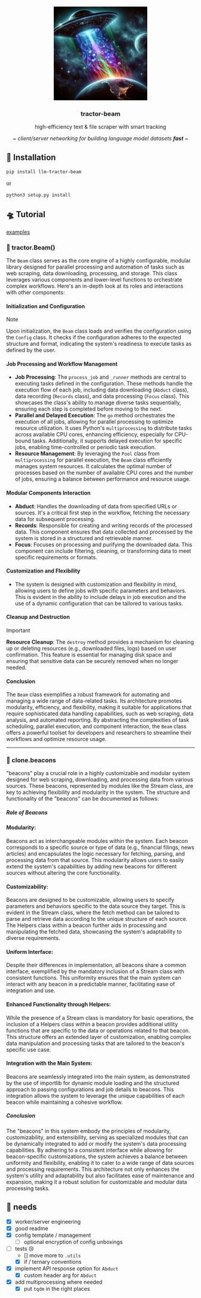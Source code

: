 <center>
<p align="center">
   <img height="250" width="250" src="./tractor_beam.png">
   <br>
   <h3 align="center">tractor-beam</h3>
   <p align="center">high-efficiency text & file scraper with smart tracking</p>
   <p align="center"><i>~ client/server networking for building language model datasets <b>fast</b> ~</i></p>
</p>

</center>

## 💾 Installation

``` bash
pip install llm-tractor-beam
```

or

``` bash
python3 setup.py install
```

## 🛸 Tutorial

[examples](https://github.com/Prismadic/tractor-beam/blob/main/examples/examples.ipynb)

### 🌈 tractor.Beam()

The `Beam` class serves as the core engine of a highly configurable, modular library designed for parallel processing and automation of tasks such as web scraping, data downloading, processing, and storage. This class leverages various components and lower-level functions to orchestrate complex workflows. Here's an in-depth look at its roles and interactions with other components:

#### Initialization and Configuration

> [!NOTE]  
> Upon initialization, the `Beam` class loads and verifies the configuration using the `Config` class. It checks if the configuration adheres to the expected structure and format, indicating the system's readiness to execute tasks as defined by the user.

#### Job Processing and Workflow Management
- **Job Processing**: The `process_job` and `_runner` methods are central to executing tasks defined in the configuration. These methods handle the execution flow of each job, including data downloading (`Abduct` class), data recording (`Records` class), and data processing (`Focus` class). This showcases the class's ability to manage diverse tasks sequentially, ensuring each step is completed before moving to the next.
- **Parallel and Delayed Execution**: The `go` method orchestrates the execution of all jobs, allowing for parallel processing to optimize resource utilization. It uses Python's `multiprocessing` to distribute tasks across available CPU cores, enhancing efficiency, especially for CPU-bound tasks. Additionally, it supports delayed execution for specific jobs, enabling time-controlled or periodic task execution.
- **Resource Management**: By leveraging the `Pool` class from `multiprocessing` for parallel execution, the `Beam` class efficiently manages system resources. It calculates the optimal number of processes based on the number of available CPU cores and the number of jobs, ensuring a balance between performance and resource usage.

#### Modular Components Interaction
- **Abduct**: Handles the downloading of data from specified URLs or sources. It's a critical first step in the workflow, fetching the necessary data for subsequent processing.
- **Records**: Responsible for creating and writing records of the processed data. This component ensures that data collected and processed by the system is stored in a structured and retrievable manner.
- **Focus**: Focuses on processing and purifying the downloaded data. This component can include filtering, cleaning, or transforming data to meet specific requirements or formats.

#### Customization and Flexibility
- The system is designed with customization and flexibility in mind, allowing users to define jobs with specific parameters and behaviors. This is evident in the ability to include delays in job execution and the use of a dynamic configuration that can be tailored to various tasks.

#### Cleanup and Destruction

> [!IMPORTANT]
> **Resource Cleanup**: The `destroy` method provides a mechanism for cleaning up or deleting resources (e.g., downloaded files, logs) based on user confirmation. This feature is essential for managing disk space and ensuring that sensitive data can be securely removed when no longer needed.

#### Conclusion
The `Beam` class exemplifies a robust framework for automating and managing a wide range of data-related tasks. Its architecture promotes modularity, efficiency, and flexibility, making it suitable for applications that require sophisticated data handling capabilities, such as web scraping, data analysis, and automated reporting. By abstracting the complexities of task scheduling, parallel execution, and component interaction, the `Beam` class offers a powerful toolset for developers and researchers to streamline their workflows and optimize resource usage.

---

### 📡 clone.beacons

"beacons" play a crucial role in a highly customizable and modular system designed for web scraping, downloading, and processing data from various sources. These beacons, represented by modules like the Stream class, are key to achieving flexibility and modularity in the system. The structure and functionality of the "beacons" can be documented as follows:

##### Role of Beacons

#### Modularity:
Beacons act as interchangeable modules within the system. Each beacon corresponds to a specific source or type of data (e.g., financial filings, news articles) and encapsulates the logic necessary for fetching, parsing, and processing data from that source. This modularity allows users to easily extend the system's capabilities by adding new beacons for different sources without altering the core functionality.
#### Customizability:
Beacons are designed to be customizable, allowing users to specify parameters and behaviors specific to the data source they target. This is evident in the Stream class, where the fetch method can be tailored to parse and retrieve data according to the unique structure of each source. The Helpers class within a beacon further aids in processing and manipulating the fetched data, showcasing the system's adaptability to diverse requirements.
#### Uniform Interface:
Despite their differences in implementation, all beacons share a common interface, exemplified by the mandatory inclusion of a Stream class with consistent functions. This uniformity ensures that the main system can interact with any beacon in a predictable manner, facilitating ease of integration and use.
#### Enhanced Functionality through Helpers:
While the presence of a Stream class is mandatory for basic operations, the inclusion of a Helpers class within a beacon provides additional utility functions that are specific to the data or operations related to that beacon. This structure offers an extended layer of customization, enabling complex data manipulation and processing tasks that are tailored to the beacon's specific use case.
#### Integration with the Main System:
Beacons are seamlessly integrated into the main system, as demonstrated by the use of importlib for dynamic module loading and the structured approach to passing configurations and job details to beacons. This integration allows the system to leverage the unique capabilities of each beacon while maintaining a cohesive workflow.

##### Conclusion

The "beacons" in this system embody the principles of modularity, customizability, and extensibility, serving as specialized modules that can be dynamically integrated to add or modify the system's data processing capabilities. By adhering to a consistent interface while allowing for beacon-specific customizations, the system achieves a balance between uniformity and flexibility, enabling it to cater to a wide range of data sources and processing requirements. This architecture not only enhances the system's utility and adaptability but also facilitates ease of maintenance and expansion, making it a robust solution for customizable and modular data processing tasks.

## 📝 needs

- [x] worker/server engineering
- [x] good readme
- [x] config template / management
  - [ ] optional encryption of config unboxings
- [ ] tests 😢
  - [] move more to `.utils`
  - [x] if / ternary conventions
- [x] implement API response option for `Abduct`
  - [x] custom header arg for `Abduct`
- [x] add multiprocessing where needed
  - [x] put `tqdm` in the right places
